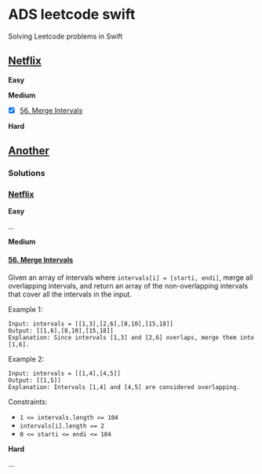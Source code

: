 # ADS leetcode swift

Solving Leetcode problems in Swift

## [Netflix](https://github.com/anatoliykant/ADS_leetcode_swift/edit/main/README.md#Netflix)

**Easy**

**Medium**

- [x] [56. Merge Intervals](https://github.com/anatoliykant/ADS_leetcode_swift/blob/main/README.md#56-merge-intervals)

**Hard**

## [Another](https://leetcode.com/problemset/all/)

### Solutions

### [Netflix](https://leetcode.com/company/netflix)

**Easy**

...

**Medium**

#### [56. Merge Intervals](https://leetcode.com/problems/merge-intervals/)

Given an array of intervals where `intervals[i] = [starti, endi]`, merge all overlapping intervals, and return an array of the non-overlapping intervals that cover all the intervals in the input.

Example 1:
```
Input: intervals = [[1,3],[2,6],[8,10],[15,18]]
Output: [[1,6],[8,10],[15,18]]
Explanation: Since intervals [1,3] and [2,6] overlaps, merge them into [1,6].
```
Example 2:
```
Input: intervals = [[1,4],[4,5]]
Output: [[1,5]]
Explanation: Intervals [1,4] and [4,5] are considered overlapping.
```

Constraints:

- `1 <= intervals.length <= 104`
- `intervals[i].length == 2`
- `0 <= starti <= endi <= 104`

**Hard**

...
